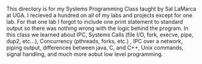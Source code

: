 This directory is for my Systems Programming Class taught by Sal LaMarca at UGA. I recieved a hundred on all of my labs and projects except for one lab.
For that one lab I forgot to include one print statement to standard output so there was nothing wrong with the logic behind the program. In this class we
learned about IPC, Systems Calls (file I/O, fork, execve, pipe, dup2, etc...), Concurrency (pthreads, forks, etc.) , IPC over a network, piping output, 
differences between java, C, and C++, Unix commands, signal handling, and much more aobut low level programming. 
